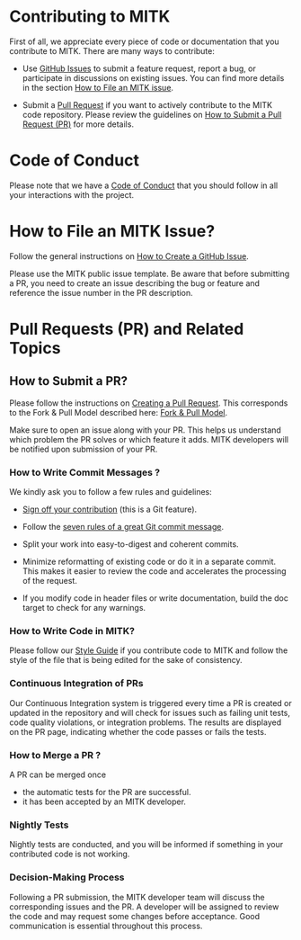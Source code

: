 # Contributing to MITK

First of all, we appreciate every piece of code or documentation that you contribute to MITK.
There are many ways to contribute:

* Use [GitHub Issues][MITK_issues_page] to submit a feature request, report a bug, or participate in discussions on existing issues. You can find more details in the section [How to File an MITK issue](#how-to-file-an-mitk-issue).

* Submit a [Pull Request][MITK_pr_page] if you want to actively contribute to the MITK code repository. Please review the guidelines on [How to Submit a Pull Request (PR)](#how-to-submit-a-pr) for more details.

# Code of Conduct

Please note that we have a [Code of Conduct][CODE_OF_CONDUCT_path] that you should follow in all your interactions with the project.

# How to File an MITK Issue?

Follow the general instructions on [How to Create a GitHub Issue][github_issues_page].

Please use the MITK public issue template. Be aware that before submitting a PR, you need to create an issue describing the bug or feature and reference the issue number in the PR description.

# Pull Requests (PR) and Related Topics


## How to Submit a PR?


Please follow the instructions on [Creating a Pull Request][github_pr_page]. This corresponds to the Fork & Pull Model described here: [Fork & Pull Model][github_fork_and_pull_page].


Make sure to open an issue along with your PR. This helps us understand which problem the PR solves or which feature it adds. MITK developers will be notified upon submission of your PR.

### How to Write Commit Messages ?

We kindly ask you to follow a few rules and guidelines:

* [Sign off your contribution][sign_off_page] (this is a Git feature).

* Follow the [seven rules of a great Git commit message][seven_commit_rules_page].

* Split your work into easy-to-digest and coherent commits.

* Minimize reformatting of existing code or do it in a separate commit. This makes it easier to review the code and accelerates the processing of the request.

* If you modify code in header files or write documentation, build the doc target to check for any warnings.

### How to Write Code in MITK?

Please follow our [Style Guide][MITK_styleguide_page] if you contribute code to MITK and follow the style of the file that is being edited for the sake of consistency.

### Continuous Integration of PRs

Our Continuous Integration system is triggered every time a PR is created or updated in the repository and will check for issues such as failing unit tests, code quality violations, or integration problems. The results are displayed on the PR page, indicating whether the code passes or fails the tests.

### How to Merge a PR ?

A PR can be merged once
* the automatic tests for the PR are successful.
* it has been accepted by an MITK developer.

### Nightly Tests

Nightly tests are conducted, and you will be informed if something in your contributed code is not working.

### Decision-Making Process

Following a PR submission, the MITK developer team will discuss the corresponding issues and the PR. A developer will be assigned to review the code and may request some changes before acceptance. Good communication is essential throughout this process.

[MITK_issues_page]: https://github.com/MITK/MITK/issues

[MITK_pr_page]: https://github.com/MITK/MITK/pulls

[CODE_OF_CONDUCT_path]: ./CODE_OF_CONDUCT.md

[github_issues_page]: https://docs.github.com/en/issues/tracking-your-work-with-issues/creating-an-issue

[github_pr_page]: https://docs.github.com/en/pull-requests/collaborating-with-pull-requests/proposing-changes-to-your-work-with-pull-requests/creating-a-pull-request

[github_fork_and_pull_page]: https://docs.github.com/en/pull-requests/collaborating-with-pull-requests/getting-started/about-collaborative-development-models#fork-and-pull-model

[sign_off_page]: https://www.mitk.org/wiki/Sign_off_contribution

[seven_commit_rules_page]: https://cbea.ms/git-commit/

[MITK_styleguide_page]: https://docs.mitk.org/nightly/StyleGuideAndNotesPage.html

